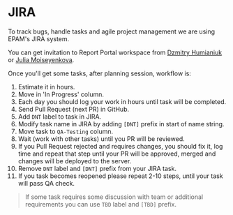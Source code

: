 # JIRA

To track bugs, handle tasks and agile project management we are using EPAM's JIRA system.

You can get invitation to Report Portal workspace from [Dzmitry Humianiuk](https://telescope.epam.com/who/Dzmitry_Humianiuk) or [Julia Moiseyenkova](https://telescope.epam.com/who/Julia_Moiseyenkova).

Once you'll get some tasks, after planning session, workflow is:

1. Estimate it in hours.
2. Move in 'In Progress' column.
3. Each day you should log your work in hours until task will be completed.
4. Send Pull Request (next PR) in GitHub.
5. Add `DNT` label to task in JIRA.
6. Modify task name in JIRA by adding `[DNT]` prefix in start of name string.
7. Move task to `QA-Testing` column.
8. Wait (work with other tasks) until you PR will be reviewed.
9. If you Pull Request rejected and requires changes, you should fix it, log time and repeat that step until your PR will be approved, merged and changes will be deployed to the server.
10. Remove `DNT` label and `[DNT]` prefix from your JIRA task.
11. If you task becomes reopened please repeat 2-10 steps, until your task will pass QA check.

> If some task requires some discussion with team or additional requirements you can use `TBD` label and `[TBD]` prefix.
